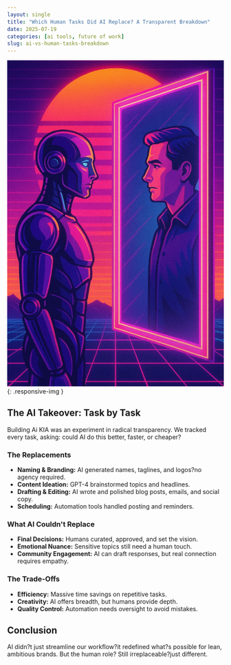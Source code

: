 ```yaml
---
layout: single
title: "Which Human Tasks Did AI Replace? A Transparent Breakdown"
date: 2025-07-19
categories: [ai tools, future of work]
slug: ai-vs-human-tasks-breakdown
---
```


![AI at work](/assets/blogs/ai-vs-human-tasks-breakdown-1.jpg){: .responsive-img }

## The AI Takeover: Task by Task

Building Ai KIA was an experiment in radical transparency. We tracked every task, asking: could AI do this better, faster, or cheaper?

### The Replacements

- **Naming & Branding:** AI generated names, taglines, and logos?no agency required.
- **Content Ideation:** GPT-4 brainstormed topics and headlines.
- **Drafting & Editing:** AI wrote and polished blog posts, emails, and social copy.
- **Scheduling:** Automation tools handled posting and reminders.

### What AI Couldn't Replace

- **Final Decisions:** Humans curated, approved, and set the vision.
- **Emotional Nuance:** Sensitive topics still need a human touch.
- **Community Engagement:** AI can draft responses, but real connection requires empathy.

### The Trade-Offs

- **Efficiency:** Massive time savings on repetitive tasks.
- **Creativity:** AI offers breadth, but humans provide depth.
- **Quality Control:** Automation needs oversight to avoid mistakes.

## Conclusion

AI didn?t just streamline our workflow?it redefined what?s possible for lean, ambitious brands. But the human role? Still irreplaceable?just different.

